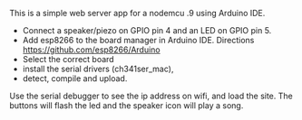 This is a simple web server app for a nodemcu .9 using Arduino IDE.

 - Connect a speaker/piezo on GPIO pin 4 and an LED on GPIO pin 5. 
 - Add esp8266 to the board manager in Arduino IDE. Directions https://github.com/esp8266/Arduino 
 - Select the correct board
 - install the serial drivers (ch341ser_mac), 
 - detect, compile and upload.

Use the serial debugger to see the ip address on wifi, and load the site. The buttons will flash the led and the speaker icon will play a song.
